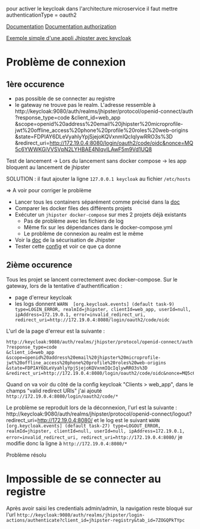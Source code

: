 

pour activer le keycloak dans l'architecture microservice il faut mettre authenticationType = oauth2

[Documentation](https://www.keycloak.org/)
[Documentation authorization](https://www.keycloak.org/docs/4.8/authorization_services/)

[Exemple simple d'une appli Jhipster avec keycloak](https://medium.com/thinkspecial/keycloak-postgres-docker-compose-jhipster-c365331858f)



# Problème de connexion
## 1ère occurence
- pas possible de se connecter au registre
- le gateway ne trouve pas le realm. L'adresse ressemble à 
http://keycloak:9080/auth/realms/jhipster/protocol/openid-connect/auth
?response_type=code
&client_id=web_app
&scope=openid%20address%20email%20jhipster%20microprofile-jwt%20offline_access%20phone%20profile%20roles%20web-origins
&state=FDPIAY6DLeVyahlyYpjSjejoKQVxnmIQcIqlywRRO3s%3D
&redirect_uri=http://172.19.0.4:8080/login/oauth2/code/oidc&nonce=MQ5c6YWWKGiVVSVpN2LYHBAE4NIqvILAwF5m9Vd1UQ8


Test de lancement -> Lors du lancement sans docker compose -> les app bloquent au lancement de jhipster

SOLUTION : il faut ajouter la ligne `127.0.0.1 keycloak` au fichier `/etc/hosts`


 => A voir pour corriger le problème
- Lancer tous les containers séparément comme précisé dans la [doc](https://www.jhipster.tech/docker-compose/)
- Comparer les docker files des différents projets
- Exécuter un `jhipster docker-compose` sur mes 2 projets déjà existants
	- Pas de problème avec les fichiers de log
	- Même fix sur les dépendances dans le docker-compose.yml
	- Le problème de connexion au realm est le même
- Voir la [doc](https://bpmlabs.github.io/security/) de la sécurisation de Jhipster
- Tester cette [config](https://blog.codecentric.de/en/2020/05/kick-start-your-microservice-project-with-jhipster/) et voir ce que ça donne

## 2ième occurence
Tous les projet se lancent correctement avec docker-compose.
Sur le gateway, lors de la tentative d'authentification :
- page d'erreur keycloak
- les logs donnent `WARN  [org.keycloak.events] (default task-9) type=LOGIN_ERROR, realmId=jhipster, clientId=web_app, userId=null, ipAddress=172.19.0.1, error=invalid_redirect_uri, redirect_uri=http://172.19.0.4:8080/login/oauth2/code/oidc`

L'url de la page d'erreur est la suivante :
```url
http://keycloak:9080/auth/realms/jhipster/protocol/openid-connect/auth
?response_type=code
&client_id=web_app
&scope=openid%20address%20email%20jhipster%20microprofile-jwt%20offline_access%20phone%20profile%20roles%20web-origins
&state=FDPIAY6DLeVyahlyYpjSjejoKQVxnmIQcIqlywRRO3s%3D
&redirect_uri=http://172.19.0.4:8080/login/oauth2/code/oidc&nonce=MQ5c6YWWKGiVVSVpN2LYHBAE4NIqvILAwF5m9Vd1UQ8
```

Quand on va voir du côté de la config keycloak "Clients > web_app", dans le champs "valid redirect URIs" j'ai ajouté
`http://172.19.0.4:8080/login/oauth2/code/*`

Le problème se reproduit lors de la déconnexion, l'url est la suivante : http://keycloak:9080/auth/realms/jhipster/protocol/openid-connect/logout?redirect_uri=http://172.19.0.4:8080/ et le log est le suivant  `WARN  [org.keycloak.events] (default task-27) type=LOGOUT_ERROR, realmId=jhipster, clientId=null, userId=null, ipAddress=172.19.0.1, error=invalid_redirect_uri, redirect_uri=http://172.19.0.4:8080/`
je modifie donc la ligne à 
`http://172.19.0.4:8080/*`

Problème résolu

# Impossible de se connecter au registre

Après avoir saisi les credentials admin/admin, la navigation reste bloqué sur l'url
`http://keycloak:9080/auth/realms/jhipster/login-actions/authenticate?client_id=jhipster-registry&tab_id=7ZOGQPkTYpc`